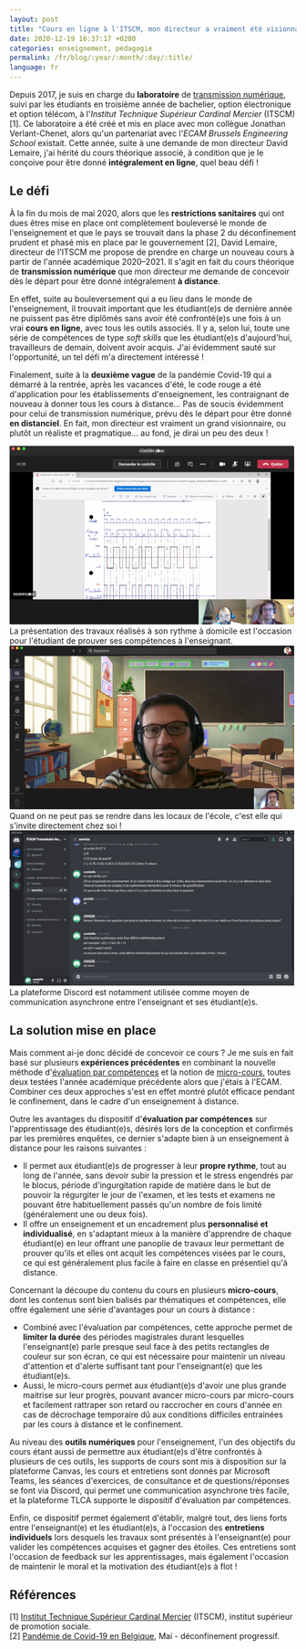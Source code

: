 ```yaml
---
layout: post
title: "Cours en ligne à l'ITSCM, mon directeur a vraiment été visionnaire !"
date: 2020-12-19 16:37:17 +0200
categories: enseignement, pédagogie
permalink: /fr/blog/:year/:month/:day/:title/
language: fr
---
```


Depuis 2017, je suis en charge du **laboratoire** de [transmission numérique](/fr/blog/2017/01/14/laboratoire-de-transmission-numerique-en-promotion-sociale), suivi par les étudiants en troisième année de bachelier, option électronique et option télécom, à l'_Institut Technique Supérieur Cardinal Mercier_ (ITSCM) [1]. Ce laboratoire a été créé et mis en place avec mon collègue Jonathan Verlant-Chenet, alors qu'un partenariat avec l'_ECAM Brussels Engineering School_ existait. Cette année, suite à une demande de mon directeur David Lemaire, j'ai hérité du cours théorique associé, à condition que je le conçoive pour être donné **intégralement en ligne**, quel beau défi !

## Le défi

À la fin du mois de mai 2020, alors que les **restrictions sanitaires** qui ont dues êtres mise en place ont complètement bouleversé le monde de l'enseignement et que le pays se trouvait dans la phase 2 du déconfinement prudent et phasé mis en place par le gouvernement [2], David Lemaire, directeur de l'ITSCM me propose de prendre en charge un nouveau cours à partir de l'année académique 2020–2021. Il s'agit en fait du cours théorique de **transmission numérique** que mon directeur me demande de concevoir dès le départ pour être donné intégralement **à distance**.

En effet, suite au bouleversement qui a eu lieu dans le monde de l'enseignement, il trouvait important que les étudiant(e)s de dernière année ne puissent pas être diplômés sans avoir été confronté(e)s une fois à un vrai **cours en ligne**, avec tous les outils associés. Il y a, selon lui, toute une série de compétences de type _soft skills_ que les étudiant(e)s d'aujourd'hui, travailleurs de demain, doivent avoir acquis. J'ai évidemment sauté sur l'opportunité, un tel défi m'a directement intéressé !

Finalement, suite à la **deuxième vague** de la pandémie Covid-19 qui a démarré à la rentrée, après les vacances d'été, le code rouge a été d'application pour les établissements d'enseignement, les contraignant de nouveau à donner tous les cours à distance... Pas de soucis évidemment pour celui de transmission numérique, prévu dès le départ pour être donné **en distanciel**. En fait, mon directeur est vraiment un grand visionnaire, ou plutôt un réaliste et pragmatique... au fond, je dirai un peu des deux !

<div class="slideshow">
  <div><img src="/images/blog/ITSCM-interview-1.png" width="500" height="313" alt="2009-2010"><br>La présentation des travaux réalisés à son rythme à domicile est l'occasion pour l'étudiant de prouver ses compétences à l'enseignant.</div>
  <div><img src="/images/blog/ITSCM-interview-2.png" width="500" height="287" alt="2009-2010"><br>Quand on ne peut pas se rendre dans les locaux de l'école, c'est elle qui s'invite directement chez soi !</div>
  <div><img src="/images/blog/ITSCM-discord.png" width="500" height="272" alt="ITSCM Discord"><br>La plateforme Discord est notamment utilisée comme moyen de communication asynchrone entre l'enseignant et ses étudiant(e)s.</div>
</div>

## La solution mise en place

Mais comment ai-je donc décidé de concevoir ce cours ? Je me suis en fait basé sur plusieurs **expériences précédentes** en combinant la nouvelle méthode d'[évaluation par compétences](/fr/blog/2020/10/25/reinventer-les-evaluations-sur-base-des-competences-bilan-dune-experience-avec-de-futurs-ingenieurs-en-informatique/) et la notion de [micro-cours](/fr/blog/2020/02/03/le-micro-cours-une-solution-pratique-de-diversification-de-loffre-de-cours/), toutes deux testées l'année académique précédente alors que j'étais à l'ECAM. Combiner ces deux approches s'est en effet montré plutôt efficace pendant le confinement, dans le cadre d'un enseignement à distance.

Outre les avantages du dispositif d'**évaluation par compétences** sur l'apprentissage des étudiant(e)s, désirés lors de la conception et confirmés par les premières enquêtes, ce dernier s'adapte bien à un enseignement à distance pour les raisons suivantes :
- Il permet aux étudiant(e)s de progresser à leur **propre rythme**, tout au long de l'année, sans devoir subir la pression et le stress engendrés par le blocus, période d'ingurgitation rapide de matière dans le but de pouvoir la régurgiter le jour de l'examen, et les tests et examens ne pouvant être habituellement passés qu'un nombre de fois limité (généralement une ou deux fois).
- Il offre un enseignement et un encadrement plus **personnalisé et individualisé**, en s'adaptant mieux à la manière d'apprendre de chaque étudiant(e) en leur offrant une panoplie de travaux leur permettant de prouver qu'ils et elles ont acquit les compétences visées par le cours, ce qui est généralement plus facile à faire en classe en présentiel qu'à distance.

Concernant la découpe du contenu du cours en plusieurs **micro-cours**, dont les contenus sont bien balisés par thématiques et compétences, elle offre également une série d'avantages pour un cours à distance :
- Combiné avec l'évaluation par compétences, cette approche permet de **limiter la durée** des périodes magistrales durant lesquelles l'enseignant(e) parle presque seul face à des petits rectangles de couleur sur son écran, ce qui est nécessaire pour maintenir un niveau d'attention et d'alerte suffisant tant pour l'enseignant(e) que les étudiant(e)s.
- Aussi, le micro-cours permet aux étudiant(e)s d'avoir une plus grande maitrise sur leur progrès, pouvant avancer micro-cours par micro-cours et facilement rattraper son retard ou raccrocher en cours d'année en cas de décrochage temporaire dû aux conditions difficiles entrainées par les cours à distance et le confinement.

Au niveau des **outils numériques** pour l'enseignement, l'un des objectifs du cours étant aussi de permettre aux étudiant(e)s d'être confrontés à plusieurs de ces outils, les supports de cours sont mis à disposition sur la plateforme Canvas, les cours et entretiens sont donnés par Microsoft Teams, les séances d'exercices, de consultance et de questions/réponses se font via Discord, qui permet une communication asynchrone très facile, et la plateforme TLCA supporte le dispositif d'évaluation par compétences.

Enfin, ce dispositif permet également d'établir, malgré tout, des liens forts entre l'enseignant(e) et les étudiant(e)s, à l'occasion des **entretiens individuels** lors desquels les travaux sont présentés à l'enseignant(e) pour valider les compétences acquises et gagner des étoiles. Ces entretiens sont l'occasion de feedback sur les apprentissages, mais également l'occasion de maintenir le moral et la motivation des étudiant(e)s à flot !

## Références

[1] [Institut Technique Supérieur Cardinal Mercier](https://www.itscm.be) (ITSCM), institut supérieur de promotion sociale.<br>
[2] [Pandémie de Covid-19 en Belgique](https://fr.wikipedia.org/wiki/Pand%C3%A9mie_de_Covid-19_en_Belgique#Mai), Mai - déconfinement progressif.

